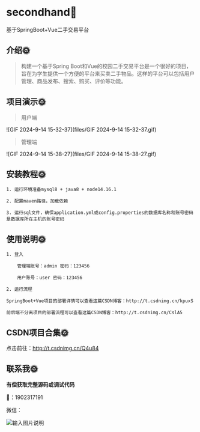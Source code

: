 # secondhand🎂
基于SpringBoot+Vue二手交易平台

## 介绍🌞

> 构建一个基于Spring Boot和Vue的校园二手交易平台是一个很好的项目，旨在为学生提供一个方便的平台来买卖二手物品。这样的平台可以包括用户管理、商品发布、搜索、购买、评价等功能。

## 项目演示🌞

> 用户端

![GIF 2024-9-14 15-32-37](files/GIF 2024-9-14 15-32-37.gif)

> 管理端

![GIF 2024-9-14 15-38-27](files/GIF 2024-9-14 15-38-27.gif)

## 安装教程🌞

```
1. 运行环境准备mysql8 + java8 + node14.16.1

2. 配置maven路径，加载依赖

3. 运行sql文件，确保application.yml或config.properties的数据库名称和账号密码是数据库所在主机的账号密码
```



## 使用说明🌞

```
1. 登入
	
	管理端账号：admin 密码：123456
	
	用户账号：user 密码：123456
  
2. 运行流程

SpringBoot+Vue项目的部署详情可以查看这篇CSDN博客：http://t.csdnimg.cn/kpuxS

前后端不分离项目的部署流程可以查看这篇CSDN博客：http://t.csdnimg.cn/CslA5
```



## CSDN项目合集🌞

点击前往：http://t.csdnimg.cn/Q4u84



## 联系我🌞

**有偿获取完整源码或调试代码**

🐧：1902317191

微信：



![输入图片说明](https://gitee.com/luooin/liulangdongwujiuzhu/raw/main/files/image3.png)